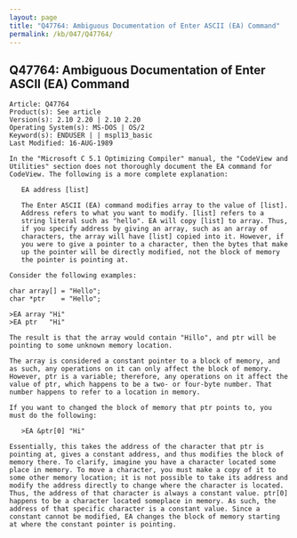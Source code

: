 ```yaml
---
layout: page
title: "Q47764: Ambiguous Documentation of Enter ASCII (EA) Command"
permalink: /kb/047/Q47764/
---
```


## Q47764: Ambiguous Documentation of Enter ASCII (EA) Command

	Article: Q47764
	Product(s): See article
	Version(s): 2.10 2.20 | 2.10 2.20
	Operating System(s): MS-DOS | OS/2
	Keyword(s): ENDUSER | | mspl13_basic
	Last Modified: 16-AUG-1989
	
	In the "Microsoft C 5.1 Optimizing Compiler" manual, the "CodeView and
	Utilities" section does not thoroughly document the EA command for
	CodeView. The following is a more complete explanation:
	
	   EA address [list]
	
	   The Enter ASCII (EA) command modifies array to the value of [list].
	   Address refers to what you want to modify. [list] refers to a
	   string literal such as "hello". EA will copy [list] to array. Thus,
	   if you specify address by giving an array, such as an array of
	   characters, the array will have [list] copied into it. However, if
	   you were to give a pointer to a character, then the bytes that make
	   up the pointer will be directly modified, not the block of memory
	   the pointer is pointing at.
	
	Consider the following examples:
	
	char array[] = "Hello";
	char *ptr    = "Hello";
	
	>EA array "Hi"
	>EA ptr   "Hi"
	
	The result is that the array would contain "Hillo", and ptr will be
	pointing to some unknown memory location.
	
	The array is considered a constant pointer to a block of memory, and
	as such, any operations on it can only affect the block of memory.
	However, ptr is a variable; therefore, any operations on it affect the
	value of ptr, which happens to be a two- or four-byte number. That
	number happens to refer to a location in memory.
	
	If you want to changed the block of memory that ptr points to, you
	must do the following:
	
	   >EA &ptr[0] "Hi"
	
	Essentially, this takes the address of the character that ptr is
	pointing at, gives a constant address, and thus modifies the block of
	memory there. To clarify, imagine you have a character located some
	place in memory. To move a character, you must make a copy of it to
	some other memory location; it is not possible to take its address and
	modify the address directly to change where the character is located.
	Thus, the address of that character is always a constant value. ptr[0]
	happens to be a character located someplace in memory. As such, the
	address of that specific character is a constant value. Since a
	constant cannot be modified, EA changes the block of memory starting
	at where the constant pointer is pointing.
